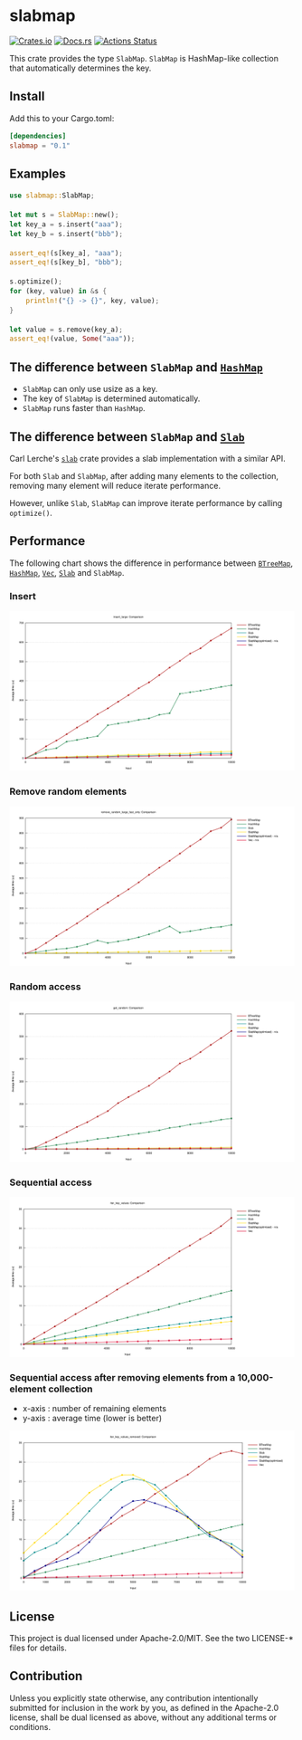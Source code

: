 # slabmap

[![Crates.io](https://img.shields.io/crates/v/slabmap.svg)](https://crates.io/crates/slabmap)
[![Docs.rs](https://docs.rs/slabmap/badge.svg)](https://docs.rs/crate/slabmap)
[![Actions Status](https://github.com/frozenlib/slabmap/workflows/build/badge.svg)](https://github.com/frozenlib/slabmap/actions)

This crate provides the type `SlabMap`.
`SlabMap` is HashMap-like collection that automatically determines the key.

## Install

Add this to your Cargo.toml:

```toml
[dependencies]
slabmap = "0.1"
```

## Examples

```rust
use slabmap::SlabMap;

let mut s = SlabMap::new();
let key_a = s.insert("aaa");
let key_b = s.insert("bbb");

assert_eq!(s[key_a], "aaa");
assert_eq!(s[key_b], "bbb");

s.optimize();
for (key, value) in &s {
    println!("{} -> {}", key, value);
}

let value = s.remove(key_a);
assert_eq!(value, Some("aaa"));
```

## The difference between `SlabMap` and [`HashMap`](https://doc.rust-lang.org/std/collections/struct.HashMap.html)

- `SlabMap` can only use usize as a key.
- The key of `SlabMap` is determined automatically.
- `SlabMap` runs faster than `HashMap`.

## The difference between `SlabMap` and [`Slab`](https://docs.rs/slab/0.4.2/slab/struct.Slab.html)

Carl Lerche's [`slab`](https://crates.io/crates/slab) crate provides a slab implementation with a similar API.

For both `Slab` and `SlabMap`, after adding many elements to the collection, removing many element will reduce iterate performance.

However, unlike `Slab`, `SlabMap` can improve iterate performance by calling `optimize()`.

## Performance

The following chart shows the difference in performance between
[`BTreeMap`](https://doc.rust-lang.org/std/collections/struct.BTreeMap.html),
[`HashMap`](https://doc.rust-lang.org/std/collections/struct.HashMap.html),
[`Vec`](https://doc.rust-lang.org/std/vec/struct.Vec.html),
[`Slab`](https://docs.rs/slab/0.4.2/slab/struct.Slab.html) and
`SlabMap`.

### Insert

![insert performance](https://raw.githubusercontent.com/frozenlib/slabmap/images/bench/insert_large.svg?token=ACRPBICBTSIPIQNXU7QKMG267MEQK)

### Remove random elements

![remove random elements performance](https://raw.githubusercontent.com/frozenlib/slabmap/images/bench/remove_random_large_fast_only.svg?token=ACRPBIC62MWXTOVROVI4VVC67MERM)

### Random access

![random access performance](https://raw.githubusercontent.com/frozenlib/slabmap/images/bench/get_random.svg?token=ACRPBIBAHCKOCZ4VUWPMQ3S67MESK)

### Sequential access

![sequential access performance](https://raw.githubusercontent.com/frozenlib/slabmap/images/bench/iter_key_values.svg?token=ACRPBIGF2NHYAPVIAN35HKC67METS)

### Sequential access after removing elements from a 10,000-element collection

- x-axis : number of remaining elements
- y-axis : average time (lower is better)

![Sequential access after remove many elements performance](https://raw.githubusercontent.com/frozenlib/slabmap/images/bench/iter_key_values_removed.svg?token=ACRPBIAVZHDNT3CWUP6WAEC67MEUW)

## License

This project is dual licensed under Apache-2.0/MIT. See the two LICENSE-\* files for details.

## Contribution

Unless you explicitly state otherwise, any contribution intentionally submitted for inclusion in the work by you, as defined in the Apache-2.0 license, shall be dual licensed as above, without any additional terms or conditions.
